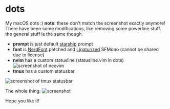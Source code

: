 # dots
My macOS dots :)
**note**: these don't match the screenshot exactly anymore! There have been some modifications, like removing some powerline stuff. the general stuff is the same though.

- __prompt__ is just default [starship](https://starship.rs) prompt
- __font__ is [NerdFont](https://github.com/ryanoasis/nerd-fonts) patched and [Ligaturized](https://github.com/ToxicFrog/Ligaturizer) SFMono (cannot be shared due to license)
- __nvim__ has a custom statusline (statusline.vim in dots)
![screenshot of neovim](https://github.com/Who23/dots/blob/master/ex_shots/nvim.png)
- __tmux__ has a custom statusbar

![screenshot of tmux statusbar](https://github.com/Who23/dots/blob/master/ex_shots/tmux%20bar.png)

The whole thing:
![screenshot](https://github.com/Who23/dots/blob/master/ex_shots/unix%20shot.png)

Hope you like it!
